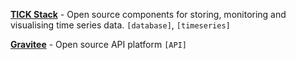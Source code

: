 
[**TICK Stack**](https://www.influxdata.com/time-series-platform/) - Open source components for storing, monitoring and visualising time series data. `[database]`, `[timeseries]`

[**Gravitee**](https://gravitee.io/) - Open source API platform `[API]`
